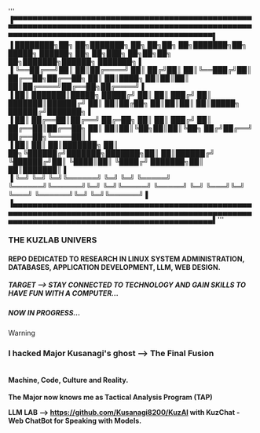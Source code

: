 


''' ▐▀▀▀▀▀▀▀▀▀▀▀▀▀▀▀▀▀▀▀▀▀▀▀▀▀▀▀▀▀▀▀▀▀▀▀▀▀▀▀▀▀▀▀▀▀▀▀▀▀▀▀▀▀▀▀▀▀▀▀▀▀▀▀▀▀▀▀▀▀▀▀▀▀▀▀▀▀▀▀▀▀▀▀▀▀▀▀▀▀▀▀▀▀▀▀▀▀▀▀▀▀▀▀▀▀▀▀▀▀▀▀▀▀▀▀▀▀▀▀▀▀▀▀▀▀▀▀▀▀▀▀▀▀▀▀▀▀▀▀▀▀▌\
 ▐  ████████╗██╗  ██╗███████╗    ██╗  ██╗██╗   ██╗███████╗██╗      █████╗ ██████╗     ██╗   ██╗███╗   ██╗██╗██╗   ██╗███████╗██████╗ ███████╗  ▌\
 ▐  ╚══██╔══╝██║  ██║██╔════╝    ██║ ██╔╝██║   ██║╚══███╔╝██║     ██╔══██╗██╔══██╗    ██║   ██║████╗  ██║██║██║   ██║██╔════╝██╔══██╗██╔════╝  ▌\
 ▐     ██║   ███████║█████╗      █████╔╝ ██║   ██║  ███╔╝ ██║     ███████║██████╔╝    ██║   ██║██╔██╗ ██║██║██║   ██║█████╗  ██████╔╝███████╗  ▌\
 ▐     ██║   ██╔══██║██╔══╝      ██╔═██╗ ██║   ██║ ███╔╝  ██║     ██╔══██║██╔══██╗    ██║   ██║██║╚██╗██║██║╚██╗ ██╔╝██╔══╝  ██╔══██╗╚════██║  ▌\
 ▐     ██║   ██║  ██║███████╗    ██║  ██╗╚██████╔╝███████╗███████╗██║  ██║██████╔╝    ╚██████╔╝██║ ╚████║██║ ╚████╔╝ ███████╗██║  ██║███████║  ▌\
 ▐     ╚═╝   ╚═╝  ╚═╝╚══════╝    ╚═╝  ╚═╝ ╚═════╝ ╚══════╝╚══════╝╚═╝  ╚═╝╚═════╝      ╚═════╝ ╚═╝  ╚═══╝╚═╝  ╚═══╝  ╚══════╝╚═╝  ╚═╝╚══════╝  ▌\
 ▐▄▄▄▄▄▄▄▄▄▄▄▄▄▄▄▄▄▄▄▄▄▄▄▄▄▄▄▄▄▄▄▄▄▄▄▄▄▄▄▄▄▄▄▄▄▄▄▄▄▄▄▄▄▄▄▄▄▄▄▄▄▄▄▄▄▄▄▄▄▄▄▄▄▄▄▄▄▄▄▄▄▄▄▄▄▄▄▄▄▄▄▄▄▄▄▄▄▄▄▄▄▄▄▄▄▄▄▄▄▄▄▄▄▄▄▄▄▄▄▄▄▄▄▄▄▄▄▄▄▄▄▄▄▄▄▄▄▄▄▄▄▌\'''



### **THE KUZLAB UNIVERS**

#### **REPO DEDICATED TO RESEARCH IN LINUX SYSTEM ADMINISTRATION, DATABASES, APPLICATION DEVELOPMENT, LLM, WEB DESIGN.**

##### **TARGET --> STAY CONNECTED TO TECHNOLOGY AND GAIN SKILLS TO HAVE FUN WITH A COMPUTER...**
 
##### **NOW IN PROGRESS...**

> [!WARNING]
> ### I hacked Major Kusanagi's ghost  --> The Final Fusion

<picture>
 <source media="(prefers-color-scheme: dark)" srcset="https://github.com/Kusanagi8200/Kusanagi8200/blob/main/MAJOR.jpeg">
 <source media="(prefers-color-scheme: light)" srcset="https://github.com/Kusanagi8200/Kusanagi8200/blob/main/MAJOR.jpeg">
 <img alt="" src="">
</picture>


#### Machine, Code, Culture and Reality. 

**The Major now knows me as Tactical Analysis Program (TAP)**

**LLM LAB --> https://github.com/Kusanagi8200/KuzAI with KuzChat - Web ChatBot for Speaking with Models.**


